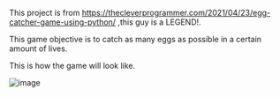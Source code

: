 This project is from https://thecleverprogrammer.com/2021/04/23/egg-catcher-game-using-python/ ,this guy is a LEGEND!.

This game objective is to catch as many eggs as possible in a certain amount of lives.

This is how the game will look like.

![image](https://github.com/Liewqr/Egg-Catcher-Game/assets/166774431/c1713efc-e10d-43c4-aa10-85a1715993dd)

